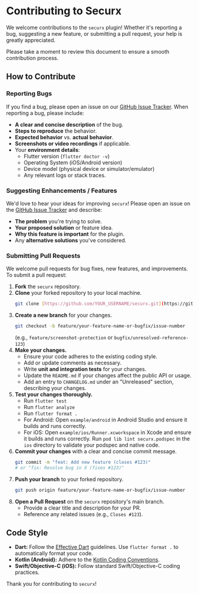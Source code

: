 # Contributing to Securx

We welcome contributions to the `securx` plugin! Whether it's reporting a bug, suggesting a new feature, or submitting a pull request, your help is greatly appreciated.

Please take a moment to review this document to ensure a smooth contribution process.

## How to Contribute

### Reporting Bugs

If you find a bug, please open an issue on our [GitHub Issue Tracker](https://github.com/Rgada28/securx/issues). When reporting a bug, please include:

- **A clear and concise description** of the bug.
- **Steps to reproduce** the behavior.
- **Expected behavior** vs. **actual behavior**.
- **Screenshots or video recordings** if applicable.
- Your **environment details**:
  - Flutter version (`flutter doctor -v`)
  - Operating System (iOS/Android version)
  - Device model (physical device or simulator/emulator)
  - Any relevant logs or stack traces.

### Suggesting Enhancements / Features

We'd love to hear your ideas for improving `securx`! Please open an issue on the [GitHub Issue Tracker](https://github.com/Rgada28/securx/issues) and describe:

- **The problem** you're trying to solve.
- **Your proposed solution** or feature idea.
- **Why this feature is important** for the plugin.
- Any **alternative solutions** you've considered.

### Submitting Pull Requests

We welcome pull requests for bug fixes, new features, and improvements. To submit a pull request:

1.  **Fork** the `securx` repository.
2.  **Clone** your forked repository to your local machine.
    ```bash
    git clone [https://github.com/YOUR_USERNAME/securx.git](https://github.com/YOUR_USERNAME/securx.git)
    ```
3.  **Create a new branch** for your changes.
    ```bash
    git checkout -b feature/your-feature-name-or-bugfix/issue-number
    ```
    (e.g., `feature/screenshot-protection` or `bugfix/unresolved-reference-123`)
4.  **Make your changes.**
    - Ensure your code adheres to the existing coding style.
    - Add or update comments as necessary.
    - Write **unit and integration tests** for your changes.
    - Update the `README.md` if your changes affect the public API or usage.
    - Add an entry to `CHANGELOG.md` under an "Unreleased" section, describing your changes.
5.  **Test your changes thoroughly.**
    - Run `flutter test`
    - Run `flutter analyze`
    - Run `flutter format .`
    - For Android: Open `example/android` in Android Studio and ensure it builds and runs correctly.
    - For iOS: Open `example/ios/Runner.xcworkspace` in Xcode and ensure it builds and runs correctly. Run `pod lib lint securx.podspec` in the `ios` directory to validate your podspec and native code.
6.  **Commit your changes** with a clear and concise commit message.
    ```bash
    git commit -m "feat: Add new feature (closes #123)"
    # or "fix: Resolve bug in X (fixes #123)"
    ```
7.  **Push your branch** to your forked repository.
    ```bash
    git push origin feature/your-feature-name-or-bugfix/issue-number
    ```
8.  **Open a Pull Request** on the `securx` repository's main branch.
    - Provide a clear title and description for your PR.
    - Reference any related issues (e.g., `Closes #123`).

## Code Style

- **Dart:** Follow the [Effective Dart](https://dart.dev/guides/language/effective-dart) guidelines. Use `flutter format .` to automatically format your code.
- **Kotlin (Android):** Adhere to the [Kotlin Coding Conventions](https://kotlinlang.org/docs/coding-conventions.html).
- **Swift/Objective-C (iOS):** Follow standard Swift/Objective-C coding practices.

Thank you for contributing to `securx`!
